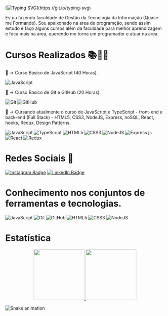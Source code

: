 
[![Typing SVG](https://readme-typing-svg.herokuapp.com/?color=rgb(139,0,0)&size=32&center=true&vCenter=true&width=1000&lines=OLÁ,+BEM+VINDOS+AO+MEU+PERFIL!;+ME+CHAMO+YAN+WALLAS+E+MORO+EM+GOIÂNIA-GO;TENHO+25+ANOS+E+ESTOU+EM+BUSCA+DE+OPORTUNIDADES!)](https://git.io/typing-svg)

Estou fazendo faculdade de Gestão da Tecnologia da Informação (Quase me Formando).
Sou apaixonado na area de programção, sendo assim estudo e faço alguns cursos além da faculdade para melhor aprendizagem e foca mais na area, querendo me torna um programador e atuar na area.

# Cursos Realizados <font style="vertical-align: inherit;"><font style="vertical-align: inherit;">📚</font></font><font style="vertical-align: inherit;"><font style="vertical-align: inherit;">📖</font></font><font style="vertical-align: inherit;"><font style="vertical-align: inherit;">📝</font></font>

<font style="vertical-align: inherit;"><font style="vertical-align: inherit;">📍</font></font> -> Curso Basico de JavaScript (40 Horas).

![JavaScript](https://img.shields.io/badge/javascript-%23323330.svg?style=for-the-badge&logo=javascript&logoColor=%23F7DF1E)


<font style="vertical-align: inherit;"><font style="vertical-align: inherit;">📍</font></font> -> Curso Basico de Git e GitHub (20 Horas).

![Git](https://img.shields.io/badge/git-%23F05033.svg?style=for-the-badge&logo=git&logoColor=white)
![GitHub](https://img.shields.io/badge/github-%23121011.svg?style=for-the-badge&logo=github&logoColor=white)

<font style="vertical-align: inherit;"><font style="vertical-align: inherit;">📍</font></font> -> Cursando atualmente o curso de JavaScript e TypeScript - front-end e back-end (Full Stack) - HTML5, CSS3, NodeJS, Express, noSQL, React, hooks, Redux, Design Patterns.

![JavaScript](https://img.shields.io/badge/javascript-%23323330.svg?style=for-the-badge&logo=javascript&logoColor=%23F7DF1E)
![TypeScript](https://img.shields.io/badge/typescript-%23007ACC.svg?style=for-the-badge&logo=typescript&logoColor=white)
![HTML5](https://img.shields.io/badge/html5-%23E34F26.svg?style=for-the-badge&logo=html5&logoColor=white)
![CSS3](https://img.shields.io/badge/css3-%231572B6.svg?style=for-the-badge&logo=css3&logoColor=white)
![NodeJS](https://img.shields.io/badge/node.js-6DA55F?style=for-the-badge&logo=node.js&logoColor=white)
![Express.js](https://img.shields.io/badge/express.js-%23404d59.svg?style=for-the-badge&logo=express&logoColor=%2361DAFB)
![React](https://img.shields.io/badge/react-%2320232a.svg?style=for-the-badge&logo=react&logoColor=%2361DAFB)
![Redux](https://img.shields.io/badge/redux-%23593d88.svg?style=for-the-badge&logo=redux&logoColor=white)

# Redes Sociais <font style="vertical-align: inherit;"><font style="vertical-align: inherit;">📌</font></font>

[![Instagram Badge](https://img.shields.io/badge/Instagram-E4405F?style=for-the-badge&logo=instagram&logoColor=white)](https://www.instagram.com/yanwallas/)
[![LinkedIn Badge](https://img.shields.io/static/v1?style=for-the-badge&message=LinkedIn&color=0A66C2&logo=LinkedIn&logoColor=FFFFFF&label=)](https://www.linkedin.com/in/yan-wallas-4730a2239/)


# Conhecimento nos conjuntos de ferramentas e tecnologias.

![JavaScript](https://img.shields.io/badge/javascript-%23323330.svg?style=for-the-badge&logo=javascript&logoColor=%23F7DF1E)
![Git](https://img.shields.io/badge/git-%23F05033.svg?style=for-the-badge&logo=git&logoColor=white)
![GitHub](https://img.shields.io/badge/github-%23121011.svg?style=for-the-badge&logo=github&logoColor=white)
![HTML5](https://img.shields.io/badge/html5-%23E34F26.svg?style=for-the-badge&logo=html5&logoColor=white)
![CSS3](https://img.shields.io/badge/css3-%231572B6.svg?style=for-the-badge&logo=css3&logoColor=white)
![NodeJS](https://img.shields.io/badge/node.js-6DA55F?style=for-the-badge&logo=node.js&logoColor=white)


# Estatística
<p align="center">
  <a href="https://github.com/mrhowaito">
    <img height="160em" src="https://github-readme-stats-sigma-five.vercel.app/api?username=YanWallas&show_icons=true&include_all_commits=true&count_private=false&title_color=6954e3&icon_color=ccbb00&text_color=c9d1d9&bg_color=0d1117"/>
    <img height="160em" src="https://github-readme-stats-sigma-five.vercel.app/api/top-langs/?username=YanWallas&layout=compact&langs_count=7&title_color=6954e3&icon_color=ccbb00&text_color=c9d1d9&bg_color=0d1117"/>
  </a>
</p>

![Snake animation](https://github.com/YanWallas/YanWallas/blob/output/github-contribution-grid-snake-dark.svg) 

